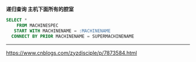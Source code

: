 
**递归查询 主机下面所有的腔室**

```sql
SELECT *
    FROM MACHINESPEC
   START WITH MACHINENAME = :MACHINENAME
  CONNECT BY PRIOR MACHINENAME = SUPERMACHINENAME
```

------------

https://www.cnblogs.com/zyzdisciple/p/7873584.html
